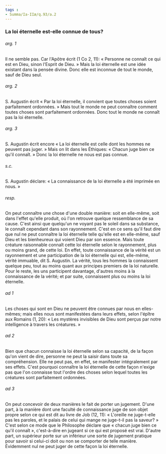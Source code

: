 ```yaml
---
tags : 
- Summa/Ia-IIæ/q.93/a.2
---
```


### La loi éternelle est-elle connue de tous?

###### arg. 1
Il ne semble pas. Car l'Apôtre écrit (1 Co 2, 11): « Personne ne connaît ce qui est en Dieu, sinon l'Esprit de Dieu. » Mais la loi éternelle est une idée existant dans la pensée divine. Donc elle est inconnue de tout le monde, sauf de Dieu seul. 

###### arg. 2
S. Augustin écrit « Par la loi éternelle, il convient que toutes choses soient parfaitement ordonnées. » Mais tout le monde ne peut connaître comment toutes choses sont parfaitement ordonnées. Donc tout le monde ne connaît pas la loi éternelle. 

###### arg. 3
S. Augustin écrit encore « La loi éternelle est celle dont les hommes ne peuvent pas juger. » Mais on lit dans les Éthiques: « Chacun juge bien ce qu'il connaît. » Donc la loi éternelle ne nous est pas connue. 

###### s.c.
S. Augustin déclare: « La connaissance de la loi éternelle a été imprimée en nous. » 

###### resp.
On peut connaître une chose d'une double manière: soit en elle-même, soit dans l'effet qu'elle produit, où l'on retrouve quelque ressemblance de sa cause. C'est ainsi que quelqu'un ne voyant pas le soleil dans sa substance, le connaît cependant dans son rayonnement. C'est en ce sens qu'il faut dire que nul ne peut connaître la loi éternelle telle qu'elle est en elle-même, sauf Dieu et les bienheureux qui voient Dieu par son essence. Mais toute créature raisonnable connaît cette loi éternelle selon le rayonnement, plus ou moins grand, de cette loi. En effet, toute connaissance de la vérité est un rayonnement et une participation de la loi éternelle qui est, elle-même, vérité immuable, dit S. Augustin. La vérité, tous les hommes la connaissent quelque peu, tout au moins quant aux principes premiers de la loi naturelle. Pour le reste, les uns participent davantage, d'autres moins à la connaissance de la vérité; et par suite, connaissent plus ou moins la loi éternelle. 

###### ad 1
Les choses qui sont en Dieu ne peuvent être connues par nous en elles-mêmes; mais elles nous sont manifestées dans leurs effets, selon l'épître aux Romains (1, 20): « Les mystères invisibles de Dieu sont perçus par notre intelligence à travers les créatures. » 

###### ad 2
Bien que chacun connaisse la loi éternelle selon sa capacité, de la façon qu'on vient de dire, personne ne peut la saisir dans toute sa compréhension. Elle ne peut pas, en effet, se manifester intégralement par ses effets. C'est pourquoi connaître la loi éternelle de cette façon n'exige pas que l'on connaisse tout l'ordre des choses selon lequel toutes les créatures sont parfaitement ordonnées. 

###### ad 3
On peut concevoir de deux manières le fait de porter un jugement. D'une part, à la manière dont une faculté de connaissance juge de son objet propre selon ce qui est dit au livre de Job (12, 11): « L'oreille ne juge-t-elle pas les paroles, et le palais de celui qui mange ne juge-t-il pas la saveur? » C'est selon ce mode que le Philosophe déclare que « chacun juge bien ce qu'il connaît », c'est-à-dire en jugeant si ce qui est proposé est vrai. D'autre part, un supérieur porte sur un inférieur une sorte de jugement pratique pour savoir si celui-ci doit ou non se comporter de telle manière. Évidemment nul ne peut juger de cette façon la loi éternelle. 

